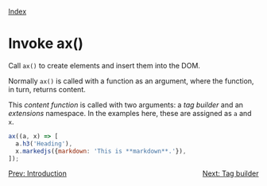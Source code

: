 <!--NAVIGATION-->
<a class="app-navigation" href="/docs/index.md">Index</a>

<!--MARKDOWN-->
Invoke ax()
===========

Call `ax()` to create elements and insert them into the DOM.

Normally `ax()` is called with a function as an argument, where the function, in turn, returns content.

This _content function_ is called with two arguments: a _tag builder_ and an _extensions_ namespace. In the examples here, these are assigned as `a` and `x`.

<!--PLAYGROUND-->
~~~javascript
ax((a, x) => [
  a.h3('Heading'),
  x.markedjs({markdown: 'This is **markdown**.'}),
]);
~~~
<!--MARKDOWN-->

<!--NAVIGATION-->
<a class="app-navigation" href="/docs/tutorial/introduction.md">Prev: Introduction</a>
<a class="app-navigation" style="float: right;" href="/docs/tutorial/tag_builder.md">Next: Tag builder</a>
